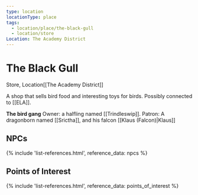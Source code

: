 ```yaml
---
type: location
locationType: place
tags:
  - location/place/the-black-gull
  - location/store
Location: The Academy District
---
```


# The Black Gull
Store, <span class="dataview inline-field"><span class="inline-field-key">Location</span><span class="inline-field-value">[[The Academy District]]</span></span>

A shop that sells bird food and interesting toys for birds. Possibly connected to [[ELA]]. 

**The bird gang**
Owner: a halfling named [[Trindleswip]]. 
Patron: A dragonborn named [[Srictha]], and his falcon [[Klaus (Falcon)|Klaus]] 

## NPCs
{% include 'list-references.html', reference_data: npcs %}

## Points of Interest
{% include 'list-references.html', reference_data: points_of_interest %}

